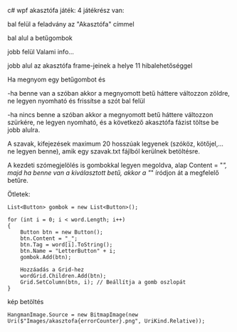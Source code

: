 c# wpf akasztófa játék: 
4 játékrész van:

bal felül a feladvány az "Akasztófa" címmel

bal alul a betűgombok

jobb felül  Valami info...

jobb alul az akasztófa frame-jeinek a helye 11 hibalehetőséggel

Ha megnyom egy betűgombot és 

-ha benne van a szóban akkor a megnyomott betű háttere változzon zöldre, ne legyen nyomható és frissítse a szót bal felül

-ha nincs benne a szóban akkor a megnyomott betű háttere változzon szürkére, ne legyen nyomható, és a következő akasztófa fázist töltse be jobb alulra.

A szavak, kifejezések maximum 20 hosszúak legyenek (szóköz, kötőjel,...  ne legyen benne), amik egy szavak.txt fájlból kerülnek betöltésre.

A kezdeti szómegjelölés is gombokkal legyen megoldva, alap Content = "_", majd ha benne van a kiválasztott betű, akkor a "_" íródjon át a megfelelő betűre.

Ötletek:
```
List<Button> gombok = new List<Button>();

for (int i = 0; i < word.Length; i++)
{
    Button btn = new Button();
    btn.Content = "_";
    btn.Tag = word[i].ToString();
    btn.Name = "LetterButton" + i;
    gombok.Add(btn);

    Hozzáadás a Grid-hez
    wordGrid.Children.Add(btn);
    Grid.SetColumn(btn, i); // Beállítja a gomb oszlopát
}
```

kép betöltés 
```
HangmanImage.Source = new BitmapImage(new Uri($"Images/akasztofa{errorCounter}.png", UriKind.Relative));
```
